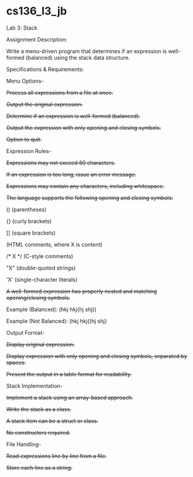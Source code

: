# cs136_l3_jb

Lab 3: Stack

Assignment Description:

Write a menu-driven program that determines if an expression is well-formed (balanced) using the stack data structure.

Specifications & Requirements:

Menu Options-

~~Process all expressions from a file at once.~~

~~Output the original expression.~~

~~Determine if an expression is well-formed (balanced).~~

~~Output the expression with only opening and closing symbols.~~

~~Option to quit.~~

Expression Rules-

~~Expressions may not exceed 60 characters.~~

~~If an expression is too long, issue an error message.~~

~~Expressions may contain any characters, including whitespace.~~

~~The language supports the following opening and closing symbols:~~

() (parentheses)

{} (curly brackets)

[] (square brackets)

<!-- X --> (HTML comments, where X is content)

/* X */ (C-style comments)

"X" (double-quoted strings)

'X' (single-character literals)

~~A well-formed expression has properly nested and matching opening/closing symbols.~~

Example (Balanced): (hkj hkj{hj shj})

Example (Not Balanced): (hkj hkj{)hj shj}

Output Format-

~~Display original expression.~~

~~Display expression with only opening and closing symbols, separated by spaces.~~

~~Present the output in a table format for readability.~~

Stack Implementation-

~~Implement a stack using an array-based approach.~~

~~Write the stack as a class.~~

~~A stack item can be a struct or class.~~

~~No constructors required.~~

File Handling-

~~Read expressions line by line from a file.~~

~~Store each line as a string.~~